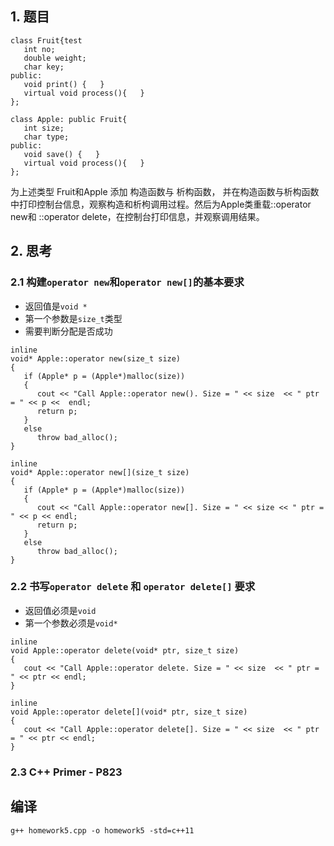 ## 1. 题目

```
class Fruit{test
   int no;
   double weight;
   char key;
public:
   void print() {   }
   virtual void process(){   }
};
 
class Apple: public Fruit{
   int size;
   char type;
public:
   void save() {   }
   virtual void process(){   }
};
```
为上述类型 Fruit和Apple 添加 构造函数与 析构函数， 并在构造函数与析构函数中打印控制台信息，观察构造和析枸调用过程。然后为Apple类重载::operator new和 ::operator delete，在控制台打印信息，并观察调用结果。

## 2. 思考

### 2.1 构建`operator new`和`operator new[]`的基本要求

- 返回值是`void *`
- 第一个参数是`size_t`类型
- 需要判断分配是否成功
```
inline
void* Apple::operator new(size_t size)
{
   if (Apple* p = (Apple*)malloc(size))   
   {
      cout << "Call Apple::operator new(). Size = " << size  << " ptr = " << p <<  endl;      
      return p;
   }
   else
      throw bad_alloc();   
}
```
```
inline
void* Apple::operator new[](size_t size)
{
   if (Apple* p = (Apple*)malloc(size))
   {
      cout << "Call Apple::operator new[]. Size = " << size << " ptr = " << p << endl;   
      return p;
   }
   else  
      throw bad_alloc();   
}
```
### 2.2 书写`operator delete` 和 `operator delete[]` 要求

- 返回值必须是`void`
- 第一个参数必须是`void*`
```
inline
void Apple::operator delete(void* ptr, size_t size)
{
   cout << "Call Apple::operator delete. Size = " << size  << " ptr = " << ptr << endl;
}
```

```
inline
void Apple::operator delete[](void* ptr, size_t size)
{
   cout << "Call Apple::operator delete[]. Size = " << size  << " ptr = " << ptr << endl;  
}
```
### 2.3 C++ Primer - P823





## 编译
```
g++ homework5.cpp -o homework5 -std=c++11
```